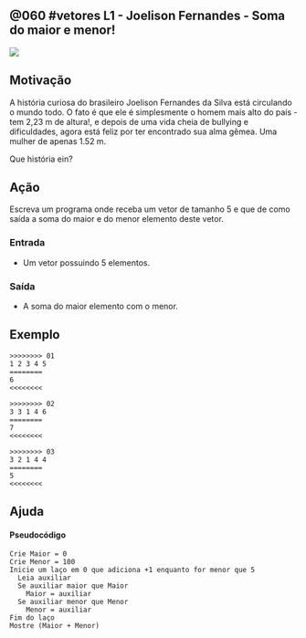 ## @060 #vetores L1 - Joelison Fernandes - Soma do maior e menor!


![](https://raw.githubusercontent.com/qxcodefup/moodle/master/base/060/__capa.jpg)

## Motivação

A história curiosa do brasileiro Joelison Fernandes da Silva está circulando o mundo todo. O fato é que ele é simplesmente o homem mais alto do país - tem 2,23 m de altura!, e depois de uma vida cheia de bullying e dificuldades, agora está feliz por ter encontrado sua alma gêmea. Uma mulher de apenas 1.52 m.

Que história ein?

## Ação

Escreva um programa onde receba um vetor de tamanho 5 e que de como saída a soma do maior e do menor elemento deste vetor.

### Entrada

*   Um vetor possuindo 5 elementos.

### Saída

*   A soma do maior elemento com o menor.

## Exemplo

```
>>>>>>>> 01
1 2 3 4 5
========
6
<<<<<<<<

>>>>>>>> 02
3 3 1 4 6
========
7
<<<<<<<<

>>>>>>>> 03
3 2 1 4 4
========
5
<<<<<<<<
```
## Ajuda
#### Pseudocódigo
```
Crie Maior = 0
Crie Menor = 100
Inicie um laço em 0 que adiciona +1 enquanto for menor que 5
  Leia auxiliar
  Se auxiliar maior que Maior
    Maior = auxiliar
  Se auxiliar menor que Menor
    Menor = auxiliar
Fim do laço
Mostre (Maior + Menor)
```
